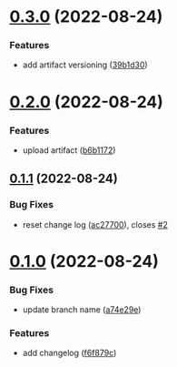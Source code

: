 # [0.3.0](https://github.com/gwstudent/greetings-ci/compare/v0.2.0...v0.3.0) (2022-08-24)


### Features

* add artifact versioning ([39b1d30](https://github.com/gwstudent/greetings-ci/commit/39b1d30eb769d218319f5258a04fc019d455e73f))



# [0.2.0](https://github.com/gwstudent/greetings-ci/compare/v0.1.1...v0.2.0) (2022-08-24)


### Features

* upload artifact ([b6b1172](https://github.com/gwstudent/greetings-ci/commit/b6b1172c1f9ecee0d7341f42b2b3398c5edf8024))



## [0.1.1](https://github.com/gwstudent/greetings-ci/compare/v0.1.0...v0.1.1) (2022-08-24)


### Bug Fixes

* reset change log ([ac27700](https://github.com/gwstudent/greetings-ci/commit/ac27700ee2a1f682216e5b7580f00b25695eae63)), closes [#2](https://github.com/gwstudent/greetings-ci/issues/2)



# [0.1.0](https://github.com/gwstudent/greetings-ci/compare/f6f879c0a6d1b47c3ad7d86e8312a130943059e3...v0.1.0) (2022-08-24)


### Bug Fixes

* update branch name ([a74e29e](https://github.com/gwstudent/greetings-ci/commit/a74e29ec545f689bc82b76d7f4235a96a374ec5c))


### Features

* add changelog ([f6f879c](https://github.com/gwstudent/greetings-ci/commit/f6f879c0a6d1b47c3ad7d86e8312a130943059e3))



